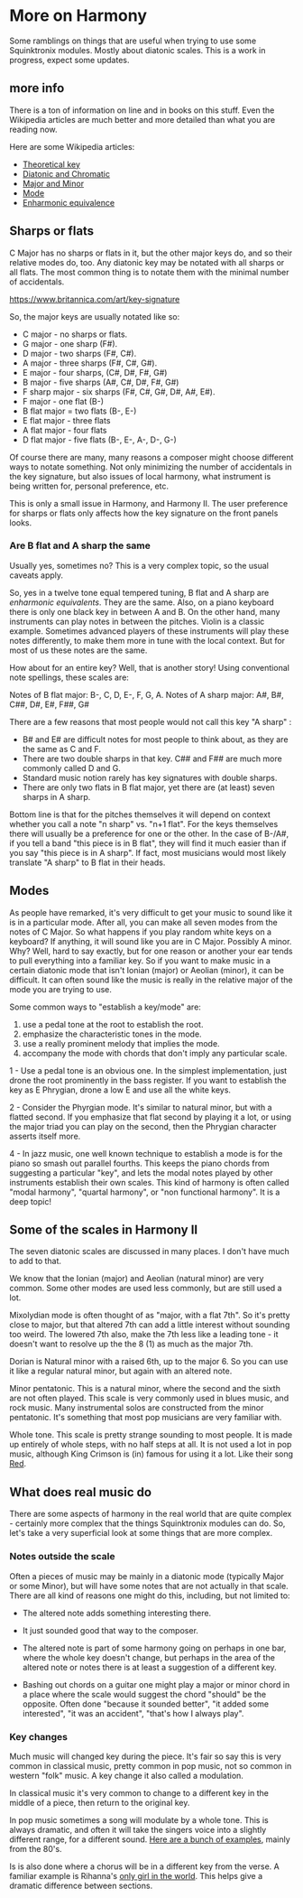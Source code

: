 # More on Harmony

Some ramblings on things that are useful when trying to use some Squinktronix modules. Mostly about diatonic scales. This is a work in progress, expect some updates.

## more info

There is a ton of information on line and in books on this stuff. Even the Wikipedia articles are much better and more detailed than what you are reading now.

Here are some Wikipedia articles:

* [Theoretical key](https://en.wikipedia.org/wiki/Theoretical_key)
* [Diatonic and Chromatic](https://en.wikipedia.org/wiki/Diatonic_and_chromatic)
* [Major and Minor](https://en.wikipedia.org/wiki/Major_and_minor)
* [Mode](https://en.wikipedia.org/wiki/Mode_(music))
* [Enharmonic equivalence](https://en.wikipedia.org/wiki/Enharmonic_equivalence)

## Sharps or flats

 C Major has no sharps or flats in it, but the other major keys do, and so their relative modes do, too. Any diatonic key may be notated with all sharps or all flats. The most common thing is to notate them with the minimal number of accidentals.

https://www.britannica.com/art/key-signature

So, the major keys are usually notated like so:

* C major - no sharps or flats.
* G major - one sharp (F#).
* D major - two sharps (F#, C#).
* A major - three sharps (F#, C#, G#).
* E major - four sharps, (C#, D#, F#, G#)
* B major - five sharps (A#, C#, D#, F#, G#)
* F sharp major - six sharps (F#, C#, G#, D#, A#, E#).
* F major - one flat (B-)
* B flat major = two flats (B-, E-)
* E flat major - three flats
* A flat major - four flats
* D flat major - five flats (B-, E-, A-, D-, G-)

Of course there are many, many reasons a composer might choose different ways to notate something. Not only minimizing the number of accidentals in the key signature, but also issues of local harmony, what instrument is being written for, personal preference, etc.

This is only a small issue in Harmony, and Harmony II. The user preference for sharps or flats only affects how the key signature on the front panels looks.

### Are B flat and A sharp the same

Usually yes, sometimes no? This is a very complex topic, so the usual caveats apply.

So, yes in a twelve tone equal tempered tuning, B flat and A sharp are _enharmonic equivalents_. They are the same. Also, on a piano keyboard there is only one black key in between A and B. On the other hand, many instruments can play notes in between the pitches. Violin is a classic example. Sometimes advanced players of these instruments will play these notes differently, to make them more in tune with the local context. But for most of us these notes are the same.

How about for an entire key? Well, that is another story! Using conventional note spellings, these scales are:

Notes of B flat major: B-, C, D, E-, F, G, A.
Notes of A sharp major: A#, B#, C##, D#, E#, F##, G#

There are a few reasons that most people would not call this key "A sharp" :

* B# and E# are difficult notes for most people to think about, as they are the same as C and F.
* There are two double sharps in that key. C## and F## are much more commonly called D and G.
* Standard music notion rarely has key signatures with double sharps.
* There are only two flats in B flat major, yet there are (at least) seven sharps in A sharp.

Bottom line is that for the pitches themselves it will depend on context whether you call a note "n sharp" vs. "n+1 flat". For the keys themselves there will usually be a preference for one or the other. In the case of B-/A#, if you tell a band "this piece is in B flat", they will find it much easier than if you say "this piece is in A sharp". If fact, most musicians would most likely translate "A sharp" to B flat in their heads.

## Modes

As people have remarked, it's very difficult to get your music to sound like it is in a particular mode. After all, you can make all seven modes from the notes of C Major. So what happens if you play random white keys on a keyboard? If anything, it will sound like you are in C Major. Possibly A minor. Why? Well, hard to say exactly, but for one reason or another your ear tends to pull everything into a familiar key. So if you want to make music in a certain diatonic mode that isn't Ionian (major) or Aeolian (minor), it can be difficult. It can often sound like the music is really in the relative major of the mode you are trying to use.

Some common ways to "establish a key/mode" are:

1. use a pedal tone at the root to establish the root.
2. emphasize the characteristic tones in the mode.
3. use a really prominent melody that implies the mode.
4. accompany the mode with chords that don't imply any particular scale.

1 - Use a pedal tone is an obvious one. In the simplest implementation, just drone the root prominently in the bass register. If you want to establish the key as E Phrygian, drone a low E and use all the white keys.

2 - Consider the Phyrgian mode. It's similar to natural minor, but with a flatted second. If you emphasize that flat second by playing it a lot, or using the major triad you can play on the second, then the Phrygian character asserts itself more.

4 - In jazz music, one well known technique to establish a mode is for the piano so smash out parallel fourths. This keeps the piano chords from suggesting a particular "key", and lets the modal notes played by other instruments establish their own scales. This kind of harmony is often called "modal harmony", "quartal harmony", or "non functional harmony". It is a deep topic!

## Some of the scales in Harmony II

The seven diatonic scales are discussed in many places. I don't have much to add to that.

We know that the Ionian (major) and Aeolian (natural minor) are very common. Some other modes are used less commonly, but are still used a lot.

Mixolydian mode is often thought of as "major, with a flat 7th". So it's pretty close to major, but that altered 7th can add a little interest without sounding too weird. The lowered 7th also, make the 7th less like a leading tone - it doesn't want to resolve up the the 8 (1) as much as the major 7th.

Dorian is Natural minor with a raised 6th, up to the major 6. So you can use it like a regular natural minor, but again with an altered note.

Minor pentatonic. This is a natural minor, where the second and the sixth are not often played. This scale is very commonly used in blues music, and rock music. Many instrumental solos are constructed from the minor pentatonic. It's something that most pop musicians are very familiar with.

Whole tone. This scale is pretty strange sounding to most people. It is made up entirely of whole steps, with no half steps at all. It is not used a lot in pop music, although King Crimson is (in) famous for using it a lot. Like their song [Red](https://www.youtube.com/watch?v=X_pDwv3tpug).

## What does real music do

There are some aspects of harmony in the real world that are quite complex - certainly more complex that the things Squinktronix modules can do. So, let's take a very superficial look at some things that are more complex.

### Notes outside the scale

Often a pieces of music may be mainly in a diatonic mode (typically Major or some Minor), but will have some notes that are not actually in that scale. There are all kind of reasons one might do this, including, but not limited to:

* The altered note adds something interesting there.

* It just sounded good that way to the composer.

* The altered note is part of some harmony going on perhaps in one bar, where the whole key doesn't change, but perhaps in the area of the altered note or notes there is at least a suggestion of a different key.

* Bashing out chords on a guitar one might play a major or minor chord in a place where the scale would suggest the chord "should" be the opposite. Often done "because it sounded better", "it added  some interested", "it was an accident", "that's how I always play".

### Key changes

Much music will changed key during the piece. It's fair so say this is very common in classical music, pretty common in pop music, not so common in western "folk" music. A key change it also called a modulation.

In classical music it's very common to change to a different key in the middle of a piece, then return to the original key.

In pop music sometimes a song will modulate by a whole tone. This is always dramatic, and often it will take the singers voice into a slightly different range, for a different sound. [Here are a bunch of examples](https://www.classicfm.com/discover-music/music-theory/best-key-changes-in-pop-music/), mainly from the 80's.

Is is also done where a chorus will be in a different key from the verse. A familiar example is Rihanna's [only girl in the world](https://www.youtube.com/watch?v=pa14VNsdSYM). This helps give a dramatic difference between sections.
